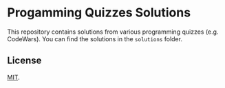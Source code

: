 # Progamming Quizzes Solutions

This repository contains solutions from various programming quizzes (e.g. CodeWars). You can find the solutions in the `solutions` folder.

## License

[MIT](https://en.wikipedia.org/wiki/MIT_License).